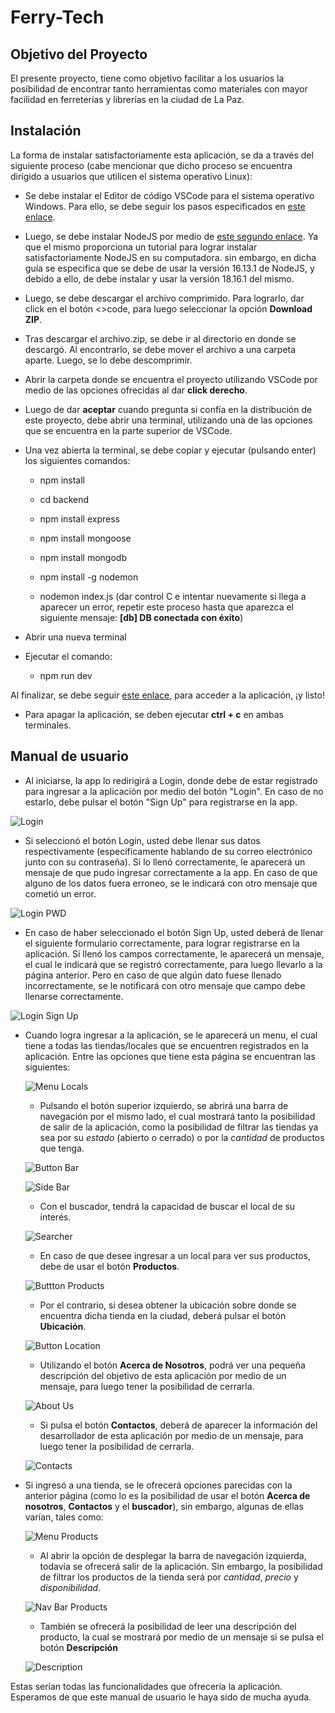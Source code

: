 # Ferry-Tech

## Objetivo del Proyecto
El presente proyecto, tiene como objetivo facilitar a los usuarios la posibilidad de encontrar tanto herramientas como materiales con mayor facilidad en ferreterías y librerías en la ciudad de La Paz.

## Instalación
La forma de instalar satisfactoriamente esta aplicación, se da a través del siguiente proceso (cabe mencionar que dicho proceso se encuentra dirigido a usuarios que utilicen el sistema operativo Linux):

* Se debe instalar el Editor de código VSCode para el sistema operativo Windows. Para ello, se debe seguir los pasos especificados en [este enlace](https://www.youtube.com/watch?v=X_Z7d04x9-E).

* Luego, se debe instalar NodeJS por medio de [este segundo enlace](https://www.youtube.com/watch?v=Z-Ofqd2yBCc). Ya que el mismo proporciona un tutorial para lograr instalar satisfactoriamente NodeJS en su computadora. sin embargo, en dicha guía se especifica que se debe de usar la versión 16.13.1 de NodeJS, y debido a ello, de debe instalar y usar la versión 18.16.1 del mismo.

* Luego, se debe descargar el archivo comprimido. Para lograrlo, dar click en el botón <>code, para luego seleccionar la opción **Download ZIP**.

* Tras descargar el archivo.zip, se debe ir al directorio en donde se descargó. Al encontrarlo, se debe mover el archivo a una carpeta aparte. Luego, se lo debe descomprimir.

* Abrir la carpeta donde se encuentra el proyecto utilizando VSCode por medio de las opciones ofrecidas al dar **click derecho**.

* Luego de dar **aceptar** cuando pregunta si confía en la distribución de este proyecto, debe abrir una terminal, utilizando una de las opciones que se encuentra en la parte superior de VSCode.

* Una vez abierta la terminal, se debe copiar y ejecutar (pulsando enter) los siguientes comandos:

  * npm install

  * cd backend

  * npm install express

  * npm install mongoose
  
  * npm install mongodb
  
  * npm install -g nodemon
  
  * nodemon index.js (dar control C e intentar nuevamente si llega a aparecer un error, repetir este proceso hasta que aparezca el siguiente mensaje: **[db] DB conectada con éxito**)

* Abrir una nueva terminal

* Ejecutar el comando:

  * npm run dev

Al finalizar, se debe seguir [este enlace](http://localhost:5173/), para acceder a la aplicación, ¡y listo!

* Para apagar la aplicación, se deben ejecutar **ctrl + c** en ambas terminales.

## Manual de usuario

* Al iniciarse, la app lo redirigirá a Login, donde debe de estar registrado para ingresar a la aplicación por medio del botón "Login". En caso de no estarlo, debe pulsar el botón "Sign Up" para registrarse en la app.

![Login](image.png)

* Si seleccionó el botón Login, usted debe llenar sus datos respectivamente (específicamente hablando de su correo electrónico junto con su contraseña). Si lo llenó correctamente, le aparecerá un mensaje de que pudo ingresar correctamente a la app. En caso de que alguno de los datos fuera erroneo, se le indicará con otro mensaje que cometió un error.

![Login PWD](image-1.png)

* En caso de haber seleccionado el botón Sign Up, usted deberá de llenar el siguiente formulario correctamente, para lograr registrarse en la aplicación. Si llenó los campos correctamente, le aparecerá un mensaje, el cual le indicará que se registró correctamente, para luego llevarlo a la página anterior. Pero en caso de que algún dato fuese llenado incorrectamente, se le notificará con otro mensaje que campo debe llenarse correctamente.

![Login Sign Up](image-2.png)

* Cuando logra ingresar a la aplicación, se le aparecerá un menu, el cual tiene a todas las tiendas/locales que se encuentren registrados en la aplicación. Entre las opciones que tiene esta página se encuentran las siguientes:

  ![Menu Locals](image-8.png)

  * Pulsando el botón superior izquierdo, se abrirá una barra de navegación por el mismo lado, el cual mostrará tanto la posibilidad de salir de la aplicación, como la posibilidad de filtrar las tiendas ya sea por su *estado* (abierto o cerrado) o por la *cantidad* de productos que tenga.

  ![Button Bar](image-3.png)

  ![Side Bar](image-7.png)

  * Con el buscador, tendrá la capacidad de buscar el local de su interés.

  ![Searcher](image-4.png)
 
  * En caso de que desee ingresar a un local para ver sus productos, debe de usar el botón **Productos**.

  ![Buttton Products](image-5.png)

  * Por el contrario, si desea obtener la ubicación sobre donde se encuentra dicha tienda en la ciudad, deberá pulsar el botón **Ubicación**.

  ![Button Location](image-5.png)

  * Utilizando el botón **Acerca de Nosotros**, podrá ver una pequeña descripción del objetivo de esta aplicación por medio de un mensaje, para luego tener la posibilidad de cerrarla.

  ![About Us](image-6.png)

  * Si pulsa el botón **Contactos**, deberá de aparecer la información del desarrollador de esta aplicación por medio de un mensaje, para luego tener la posibilidad de cerrarla.

  ![Contacts](image-6.png)

* Si ingresó a una tienda, se le ofrecerá opciones parecidas con la anterior página (como lo es la posibilidad de usar el botón **Acerca de nosotros**, **Contactos** y el **buscador**), sin embargo, algunas de ellas varían, tales como:

  ![Menu Products](image-9.png)

  * Al abrir la opción de desplegar la barra de navegación izquierda, todavía se ofrecerá salir de la aplicación. Sin embargo, la posibilidad de filtrar los productos de la tienda será por *cantidad*, *precio* y *disponibilidad*.

  ![Nav Bar Products](image-10.png)

  * También se ofrecerá la posibilidad de leer una descripción del producto, la cual se mostrará por medio de un mensaje si se pulsa el botón **Descripción**

  ![Description](image-11.png)

Estas serían todas las funcionalidades que ofrecería la aplicación. Esperamos de que este manual de usuario le haya sido de mucha ayuda.
